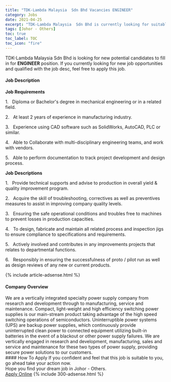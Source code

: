 ```yaml
---
title: "TDK-Lambda Malaysia  Sdn Bhd Vacancies ENGINEER" 
category: Jobs 
date: 2021-04-25 
excerpt: "TDK-Lambda Malaysia  Sdn Bhd is currently looking for suitable person to fill in the ENGINEER which based in Johor - Others" 
tags: [Johor - Others] 
toc: true 
toc_label: TOC 
toc_icon: "fire" 
--- 
```


<p>TDK-Lambda Malaysia  Sdn Bhd is looking for new potential candidates to fill in for <b>ENGINEER</b> position. If you currently looking for new job opportunities and qualified with the job desc, feel free to apply this job.
</p><div><div><h4>Job Description</h4></div><div><div><span><div><p><strong>Job Requirements</strong></p><p>1.&#160;&#160;&#160;Diploma or Bachelor's degree in mechanical engineering or in a related field.</p><p>2.&#160;&#160;&#160;At least 2 years of experience in manufacturing industry.</p><p>3.&#160;&#160;&#160;Experience using CAD software such as SolidWorks, AutoCAD, PLC or similar.</p><p>4.&#160;&#160;&#160;Able to Collaborate with multi-disciplinary engineering teams, and work with vendors.</p><p>5.&#160;&#160;&#160;Able to perform documentation to track project development and design process.</p><p><strong>Job Descriptions</strong></p><p>1.&#160;&#160;&#160;Provide technical supports and advise to production in overall yield &amp; quality improvement program.</p><p>2.&#160;&#160;&#160;Acquire the skill of troubleshooting, correctives as well as preventives measures to assist in improving company quality levels.</p><p>3.&#160;&#160;&#160;Ensuring the safe operational conditions and troubles free to machines to prevent losses in production capacities.</p><p>4.&#160;&#160;&#160;To design, fabricate and maintain all related process and inspection jigs to ensure compliance to specifications and requirements.</p><p>5.&#160;&#160;&#160;Actively involved and contributes in any improvements projects that relates to departmental functions.</p><p>6.&#160;&#160;&#160;Responsibly in ensuring the successfulness of proto / pilot run as well as design reviews of any new or current products.</p></div></span></div></div></div> 
{% include article-adsense.html %} 
<div><div><h4>Company Overview</h4></div><div><div><span><div><div>We are a vertically integrated specialty power supply company from research and development through to manufacturing, service and maintenance. Compact, light-weight and high efficiency switching power supplies is our main-stream product taking advantage of the high speed switching operations of semiconductors. Uninterruptible power systems (UPS) are backup power supplies, which continuously provide uninterrupted clean power to connected equipment utilizing built-in batteries in the event of a blackout or other power supply failures. We are vertically engaged in research and development, manufacturing, sales and service and maintenance for these two types of power supply, providing secure power solutions to our customers.</div></div></span></div></div></div> 
#### How To Apply 
If you confident and feel that this job is suitable to you, go ahead take your action now. <br/> 
Hope you find your dream job in Johor - Others. <br/> 
<a href="https://www.jobstreet.com.my/en/job/engineer-4546653?jobId=jobstreet-my-job-4546653&" class="btn btn--info" target="_blank" rel="nofollow noopenner">Apply Online</a> 
{% include 300-adsense.html %} 